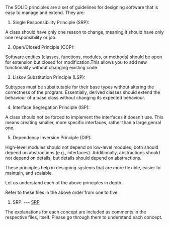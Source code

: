 The SOLID principles are a set of guidelines for designing software that is easy to manage and extend.
They are:

1) Single Responsibility Principle (SRP):

A class should have only one reason to change, meaning it should have only one responsibility or job.

2) Open/Closed Principle (OCP):

Software entities (classes, functions, modules, or methods) should be open for extension but closed for modification.This allows you to add new functionality without changing existing code.

3) Liskov Substitution Principle (LSP):

Subtypes must be substitutable for their base types without altering the correctness of the program. Essentially, derived classes should extend the behaviour of a base class without changing its expected 
behaviour.

4) Interface Segregation Principle (ISP):

A class should not be forced to implement the interfaces it doesn't use. This means creating smaller, 
more specific interfaces, rather than a large,genral one.

5) Dependency Inversion Principle (DIP):

High-level modules should not depend on low-level modules; both should depend on abstractions (e.g., interfaces). Additionally, abstractions should not depend on details, but details should depend on abstractions.

These principles help in designing systems that are more flexible, easier to maintain, and scalable.

Let us understand each of the above principles in depth.

Refer to these files in the above order from one to five

1) SRP: --- [SRP](https://github.com/hegde10122/DesignPatterns/blob/master/SOLID/ledger.ts)


The explanations for each concept are included as comments in the respective files, itself. Please go through 
them to understand each concept.

